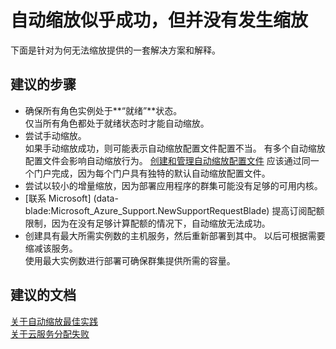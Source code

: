 <properties 
    pageTitle="Autoscale seems to be successful but scaling is not happening"
    description="自动缩放似乎成功，但并没有发生缩放"
    service="microsoft.classiccompute"
    resource="domainnames"
    authors="jluk"
    displayOrder="6"
    selfHelpType="resource"
    supportTopicIds=""
    resourceTags=""  
    productPesIds=""
    cloudEnvironments="public"
/>


# 自动缩放似乎成功，但并没有发生缩放
下面是针对为何无法缩放提供的一套解决方案和解释。 <br>

## **建议的步骤**
* 确保所有角色实例处于**“就绪”**状态。 <br>
仅当所有角色都处于就绪状态时才能自动缩放。 <br>
* 尝试手动缩放。<br>
如果手动缩放成功，则可能表示自动缩放配置文件配置不当。 有多个自动缩放配置文件会影响自动缩放行为。 [创建和管理自动缩放配置文件](https://azure.microsoft.com/documentation/articles/insights-autoscale-best-practices/#autoscale-concepts) 应该通过同一个门户完成，因为每个门户具有独特的默认自动缩放配置文件。 <br>
* 尝试以较小的增量缩放，因为部署应用程序的群集可能没有足够的可用内核。 <br>
* [联系 Microsoft] (data-blade:Microsoft_Azure_Support.NewSupportRequestBlade) 提高订阅配额限制，因为在没有足够计算配额的情况下，自动缩放无法成功。 <br>
* 创建具有最大所需实例数的主机服务，然后重新部署到其中。 以后可根据需要缩减该服务。 <br>
使用最大实例数进行部署可确保群集提供所需的容量。 <br>

## **建议的文档**
[关于自动缩放最佳实践](https://azure.microsoft.com/documentation/articles/insights-autoscale-best-practices/#autoscale-best-practices) <br>
[关于云服务分配失败](https://docs.azure.cn/zh-cn/cloud-services/cloud-services-allocation-failures/) <br>



<!--HONumber=Oct16_HO2-->


